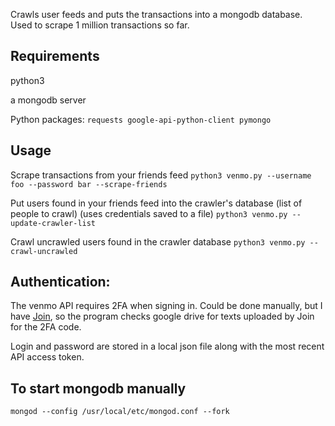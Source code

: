 Crawls user feeds and puts the transactions into a mongodb database. Used to scrape 1 million transactions so far.

## Requirements
python3

a mongodb server

Python packages: `requests google-api-python-client pymongo`

## Usage
Scrape transactions from your friends feed
`python3 venmo.py --username foo --password bar --scrape-friends`

Put users found in your friends feed into the crawler's database (list of people to crawl) (uses credentials saved to a file)
`python3 venmo.py --update-crawler-list`

Crawl uncrawled users found in the crawler database
`python3 venmo.py --crawl-uncrawled`

## Authentication:
The venmo API requires 2FA when signing in. Could be done manually, but I have [Join](https://joaoapps.com/join/), so the program checks google drive for texts uploaded by Join for the 2FA code.

Login and password are stored in a local json file along with the most recent API access token.

## To start mongodb manually
`mongod --config /usr/local/etc/mongod.conf --fork`


